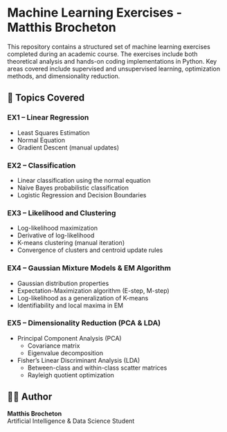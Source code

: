 # Machine Learning Exercises - Matthis Brocheton

This repository contains a structured set of machine learning exercises completed during an academic course. The exercises include both theoretical analysis and hands-on coding implementations in Python. Key areas covered include supervised and unsupervised learning, optimization methods, and dimensionality reduction.

## 🧠 Topics Covered

### EX1 – Linear Regression
- Least Squares Estimation
- Normal Equation
- Gradient Descent (manual updates)

### EX2 – Classification
- Linear classification using the normal equation
- Naive Bayes probabilistic classification
- Logistic Regression and Decision Boundaries

### EX3 – Likelihood and Clustering
- Log-likelihood maximization
- Derivative of log-likelihood
- K-means clustering (manual iteration)
- Convergence of clusters and centroid update rules

### EX4 – Gaussian Mixture Models & EM Algorithm
- Gaussian distribution properties
- Expectation-Maximization algorithm (E-step, M-step)
- Log-likelihood as a generalization of K-means
- Identifiability and local maxima in EM

### EX5 – Dimensionality Reduction (PCA & LDA)
- Principal Component Analysis (PCA)
  - Covariance matrix
  - Eigenvalue decomposition
- Fisher’s Linear Discriminant Analysis (LDA)
  - Between-class and within-class scatter matrices
  - Rayleigh quotient optimization

## 👨‍💻 Author
**Matthis Brocheton**  
Artificial Intelligence & Data Science Student
